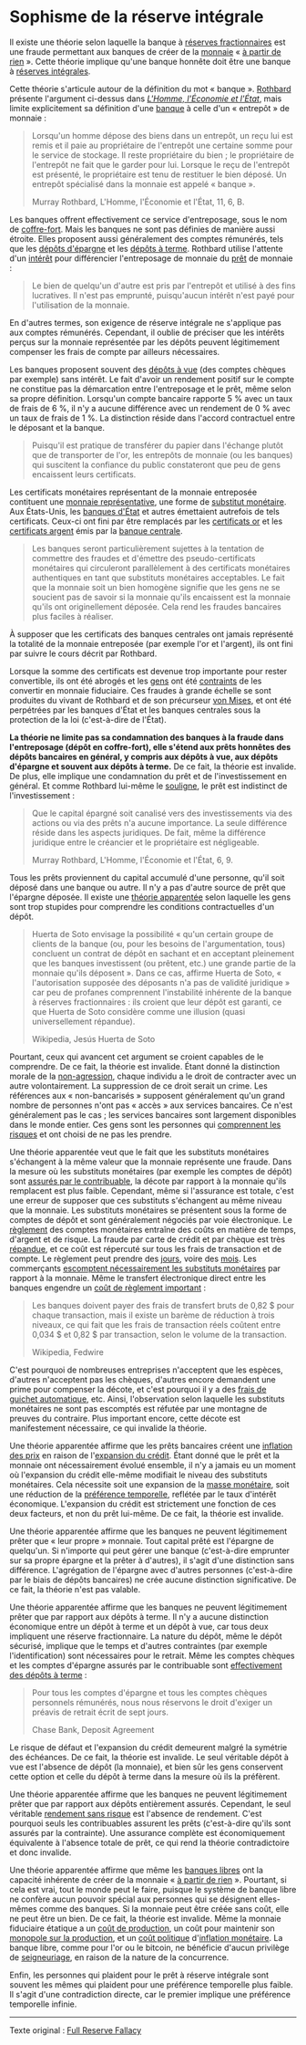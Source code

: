 Sophisme de la réserve intégrale 
================================

Il existe une théorie selon laquelle la banque à [réserves fractionnaires](https://fr.wikipedia.org/wiki/Syst%C3%A8me_de_r%C3%A9serves_fractionnaires) est une fraude permettant aux banques de créer de la [monnaie](ch005-money-taxonomy.md) « [à partir de rien](ch084-thin-air-fallacy.md) ». Cette théorie implique qu'une banque honnête doit être une banque à [réserves intégrales](https://fr.wikipedia.org/wiki/100_%25_monnaie).

Cette théorie s'articule autour de la définition du mot « banque ». [Rothbard](https://fr.wikipedia.org/wiki/Murray_Rothbard) présente l'argument ci-dessus dans [*L'Homme, l'Économie et l'État*](https://fr.wikipedia.org/wiki/L%27Homme,_l%27%C3%89conomie_et_l%27%C3%89tat), mais limite explicitement sa définition d'une [banque](https://mises.org/library/man-economy-and-state-power-and-market/html/pp/1086) à celle d'un « entrepôt » de monnaie :

> Lorsqu'un homme dépose des biens dans un entrepôt, un reçu lui est remis et il paie au propriétaire de l'entrepôt une certaine somme pour le service de stockage. Il reste propriétaire du bien ; le propriétaire de l'entrepôt ne fait que le garder pour lui. Lorsque le reçu de l'entrepôt est présenté, le propriétaire est tenu de restituer le bien déposé. Un entrepôt spécialisé dans la monnaie est appelé « banque ».
>
> Murray Rothbard, L'Homme, l'Économie et l'État, 11, 6, B.

Les banques offrent effectivement ce service d'entreposage, sous le nom de [coffre-fort](https://fr.wikipedia.org/wiki/Coffre-fort). Mais les banques ne sont pas définies de manière aussi étroite. Elles proposent aussi généralement des comptes rémunérés, tels que les [dépôts d'épargne](https://fr.wikipedia.org/wiki/Types_de_d%C3%A9p%C3%B4ts_bancaires#Compte_d'%C3%A9pargne) et les [dépôts à terme](https://fr.wikipedia.org/wiki/Types_de_d%C3%A9p%C3%B4ts_bancaires#D%C3%A9p%C3%B4ts_%C3%A0_terme_et_plans_d'%C3%A9pargne). Rothbard utilise l'attente d'un [intérêt](ch101-glossary.md#intérêt) pour différencier l'entreposage de monnaie du [prêt](ch101-glossary.md#prêter) de monnaie :

> Le bien de quelqu'un d'autre est pris par l'entrepôt et utilisé à des fins lucratives. Il n'est pas emprunté, puisqu'aucun intérêt n'est payé pour l'utilisation de la monnaie.

En d'autres termes, son exigence de réserve intégrale ne s'applique pas aux comptes rémunérés. Cependant, il oublie de préciser que les intérêts perçus sur la monnaie représentée par les dépôts peuvent légitimement compenser les frais de compte par ailleurs nécessaires.

Les banques proposent souvent des [dépôts à vue](https://fr.wikipedia.org/wiki/Compte_courant) (des comptes chèques par exemple) sans intérêt. Le fait d'avoir un rendement positif sur le compte ne constitue pas la démarcation entre l'entreposage et le prêt, même selon sa propre définition. Lorsqu'un compte bancaire rapporte 5 % avec un taux de frais de 6 %, il n'y a aucune différence avec un rendement de 0 % avec un taux de frais de 1 %. La distinction réside dans l'accord contractuel entre le déposant et la banque.

> Puisqu'il est pratique de transférer du papier dans l'échange plutôt que de transporter de l'or, les entrepôts de monnaie (ou les banques) qui suscitent la confiance du public constateront que peu de gens encaissent leurs certificats.

Les certificats monétaires représentant de la monnaie entreposée contituent une [monnaie représentative](https://en.wikipedia.org/wiki/Representative_money), une forme de [substitut monétaire](https://www.wikiberal.org/wiki/Support_mon%C3%A9taire). Aux États-Unis, les [banques d'État](https://fr.wikipedia.org/wiki/Banque_publique) et autres émettaient autrefois de tels certificats. Ceux-ci ont fini par être remplacés par les [certificats or](https://fr.wikipedia.org/wiki/Gold_certificate) et les [certificats argent](https://fr.wikipedia.org/wiki/Silver_Certificate) émis par la [banque centrale](https://fr.wikipedia.org/wiki/Banque_centrale).

> Les banques seront particulièrement sujettes à la tentation de commettre des fraudes et d'émettre des pseudo-certificats monétaires qui circuleront parallèlement à des certificats monétaires authentiques en tant que substituts monétaires acceptables. Le fait que la monnaie soit un bien homogène signifie que les gens ne se soucient pas de savoir si la monnaie qu'ils encaissent est la monnaie qu'ils ont originellement déposée. Cela rend les fraudes bancaires plus faciles à réaliser.

À supposer que les certificats des banques centrales ont jamais représenté la totalité de la monnaie entreposée (par exemple l'or et l'argent), ils ont fini par suivre le cours décrit par Rothbard.

Lorsque la somme des certificats est devenue trop importante pour rester convertible, ils ont été abrogés et les [gens](ch101-glossary.md#personne) ont été [contraints](https://fr.wikipedia.org/wiki/Gold_Reserve_Act) de les convertir en monnaie fiduciaire. Ces fraudes à grande échelle se sont produites du vivant de Rothbard et de son précurseur [von Mises](https://fr.wikipedia.org/wiki/Ludwig_von_Mises), et ont été perpétrées par les banques d'État et les banques centrales sous la protection de la loi (c'est-à-dire de l'État).

**La théorie ne limite pas sa condamnation des banques à la fraude dans l'entreposage (dépôt en coffre-fort), elle s'étend aux prêts honnêtes des dépôts bancaires en général, y compris aux dépôts à vue, aux dépôts d'épargne et souvent aux dépôts à terme.** De ce fait, la théorie est invalide. De plus, elle implique une condamnation du prêt et de l'investissement en général. Et comme Rothbard lui-même le [souligne](https://mises.org/library/man-economy-and-state-power-and-market/html/p/996), le prêt est indistinct de l'investissement :

> Que le capital épargné soit canalisé vers des investissements via des actions ou via des prêts n'a aucune importance. La seule différence réside dans les aspects juridiques. De fait, même la différence juridique entre le créancier et le propriétaire est négligeable.
>
> Murray Rothbard, L'Homme, l'Économie et l'État, 6, 9.

Tous les prêts proviennent du capital accumulé d'une personne, qu'il soit déposé dans une banque ou autre. Il n'y a pas d'autre source de prêt que l'épargne déposée. Il existe une [théorie apparentée](https://en.wikipedia.org/wiki/Jes%C3%BAs_Huerta_de_Soto#Austrian_business_cycle_and_full_reserve_banking) selon laquelle les gens sont trop stupides pour comprendre les conditions contractuelles d'un dépôt.

> Huerta de Soto envisage la possibilité « qu'un certain groupe de clients de la banque (ou, pour les besoins de l'argumentation, tous) concluent un contrat de dépôt en sachant et en acceptant pleinement que les banques investissent (ou prêtent, etc.) une grande partie de la monnaie qu'ils déposent ». Dans ce cas, affirme Huerta de Soto, « l'autorisation supposée des déposants n'a pas de validité juridique » car peu de profanes comprennent l'instabilité inhérente de la banque à réserves fractionnaires : ils croient que leur dépôt est garanti, ce que Huerta de Soto considère comme une illusion (quasi universellement répandue).
> 
> Wikipedia, Jesús Huerta de Soto

Pourtant, ceux qui avancent cet argument se croient capables de le comprendre. De ce fait, la théorie est invalide. Étant donné la distinction morale de la [non-agression](https://fr.wikipedia.org/wiki/Principe_de_non-agression), chaque individu a le droit de contracter avec un autre volontairement. La suppression de ce droit serait un crime. Les références aux « non-bancarisés » supposent généralement qu'un grand nombre de personnes n'ont pas « accès » aux services bancaires. Ce n'est généralement pas le cas ; les services bancaires sont largement disponibles dans le monde entier. Ces gens sont les personnes qui [comprennent les risques](https://www.reuters.com/article/zimbabwe-crisis-cbank/zimbabwe-c-bank-says-raided-private-bank-accounts-idUSLK23553320090420) et ont choisi de ne pas les prendre.

Une théorie apparentée veut que le fait que les substituts monétaires s'échangent à la même valeur que la monnaie représente une fraude. Dans la mesure où les substituts monétaires (par exemple les comptes de dépôt) sont [assurés par le contribuable](https://www.fdic.gov/), la décote par rapport à la monnaie qu'ils remplacent est plus faible. Cependant, même si l'assurance est totale, c'est une erreur de supposer que ces substituts s'échangent au même niveau que la monnaie. Les substituts monétaires se présentent sous la forme de comptes de dépôt et sont généralement négociés par voie électronique. Le [règlement](https://fr.wikipedia.org/wiki/%C3%89change,_compensation_et_r%C3%A8glement) des comptes monétaires entraîne des coûts en matière de temps, d'argent et de risque. La fraude par carte de crédit et par chèque est très [répandue](https://en.wikipedia.org/wiki/Credit_card_fraud), et ce coût est répercuté sur tous les frais de transaction et de compte. Le règlement peut prendre des [jours](https://fr.wikipedia.org/wiki/Ch%C3%A8que#D%C3%A9lai_d'encaissement), voire des [mois](https://www.economie.gouv.fr/cedef/chargeback-retrofacturation). Les commerçants [escomptent nécessairement les substituts monétaires](https://en.wikipedia.org/wiki/Merchant_account#Discount_rates) par rapport à la monnaie. Même le transfert électronique direct entre les banques engendre un [coût de règlement important](https://en.wikipedia.org/wiki/Fedwire) :

> Les banques doivent payer des frais de transfert bruts de 0,82 $ pour chaque transaction, mais il existe un barème de réduction à trois niveaux, ce qui fait que les frais de transaction réels coûtent entre 0,034 $ et 0,82 $ par transaction, selon le volume de la transaction.
>
> Wikipedia, Fedwire

C'est pourquoi de nombreuses entreprises n'acceptent que les espèces, d'autres n'acceptent pas les chèques, d'autres encore demandent une prime pour compenser la décote, et c'est pourquoi il y a des [frais de guichet automatique](https://fr.wikipedia.org/wiki/Guichet_automatique_bancaire#Frais_d%27utilisation), etc. Ainsi, l'observation selon laquelle les substituts monétaires ne sont pas escomptés est réfutée par une montagne de preuves du contraire. Plus important encore, cette décote est manifestement nécessaire, ce qui invalide la théorie.

Une théorie apparentée affirme que les prêts bancaires créent une [inflation des prix](https://fr.wikipedia.org/wiki/Inflation) en raison de l'[expansion du crédit](ch046-credit-expansion-fallacy.md). Étant donné que le prêt et la monnaie ont nécessairement évolué ensemble, il n'y a jamais eu un moment où l'expansion du crédit elle-même modifiait le niveau des substituts monétaires. Cela nécessite soit une expansion de la [masse monétaire](https://fr.wikipedia.org/wiki/Extraction_de_l%27or), soit une réduction de la [préférence temporelle](ch085-time-preference-fallacy.md), reflétée par le taux d'intérêt économique. L'expansion du crédit est strictement une fonction de ces deux facteurs, et non du prêt lui-même. De ce fait, la théorie est invalide.

Une théorie apparentée affirme que les banques ne peuvent légitimement prêter que « leur propre » monnaie. Tout capital prêté est l'épargne de quelqu'un. Si n'importe qui peut gérer une banque (c'est-à-dire emprunter sur sa propre épargne et la prêter à d'autres), il s'agit d'une distinction sans différence. L'agrégation de l'épargne avec d'autres personnes (c'est-à-dire par le biais de dépôts bancaires) ne crée aucune distinction significative. De ce fait, la théorie n'est pas valable.

Une théorie apparentée affirme que les banques ne peuvent légitimement prêter que par rapport aux dépôts à terme. Il n'y a aucune distinction économique entre un dépôt à terme et un dépôt à vue, car tous deux impliquent une réserve fractionnaire. La nature du dépôt, même le dépôt sécurisé, implique que le temps et d'autres contraintes (par exemple l'identification) sont nécessaires pour le retrait. Même les comptes chèques et les comptes d'épargne assurés par le contribuable sont [effectivement des dépôts à terme](https://www.chase.com/content/dam/chasecom/en/checking/documents/deposit_account_agreement.pdf) :

> Pour tous les comptes d'épargne et tous les comptes chèques personnels rémunérés, nous nous réservons le droit d'exiger un préavis de retrait écrit de sept jours.
>
> Chase Bank, Deposit Agreement

Le risque de défaut et l'expansion du crédit demeurent malgré la symétrie des échéances. De ce fait, la théorie est invalide. Le seul véritable dépôt à vue est l'absence de dépôt (la monnaie), et bien sûr les gens conservent cette option et celle du dépôt à terme dans la mesure où ils la préfèrent.

Une théorie apparentée affirme que les banques ne peuvent légitimement prêter que par rapport aux dépôts entièrement assurés. Cependant, le seul véritable [rendement sans risque](ch078-risk-free-return-fallacy.md) est l'absence de rendement. C'est pourquoi seuls les contribuables assurent les prêts (c'est-à-dire qu'ils sont assurés par la contrainte). Une assurance complète est économiquement équivalente à l'absence totale de prêt, ce qui rend la théorie contradictoire et donc invalide.

Une théorie apparentée affirme que même les [banques libres](https://fr.wikipedia.org/wiki/Banque_libre) ont la capacité inhérente de créer de la monnaie « [à partir de rien](ch084-thin-air-fallacy.md) ». Pourtant, si cela est vrai, tout le monde peut le faire, puisque le système de banque libre ne confère aucun pouvoir spécial aux personnes qui se désignent elles-mêmes comme des banques. Si la monnaie peut être créée sans coût, elle ne peut être un bien. De ce fait, la théorie est invalide. Même la monnaie fiduciaire étatique a un [coût de production](https://www.federalreserve.gov/faqs/currency_12771.htm), un coût pour maintenir son [monopole sur la production](https://fr.wikipedia.org/wiki/Faux-monnayage), et un [coût politique](https://fr.wikipedia.org/wiki/Crise_du_Venezuela) d'[inflation monétaire](https://fr.wikipedia.org/wiki/Cr%C3%A9ation_mon%C3%A9taire). La banque libre, comme pour l'or ou le bitcoin, ne bénéficie d'aucun privilège de [seigneuriage](https://fr.wikipedia.org/wiki/Seigneuriage), en raison de la nature de la concurrence.

Enfin, les personnes qui plaident pour le prêt à réserve intégrale sont souvent les mêmes qui plaident pour une préférence temporelle plus faible. Il s'agit d'une contradiction directe, car le premier implique une préférence temporelle infinie.

---

Texte original : [Full Reserve Fallacy](https://github.com/libbitcoin/libbitcoin-system/wiki/Full-Reserve-Fallacy)